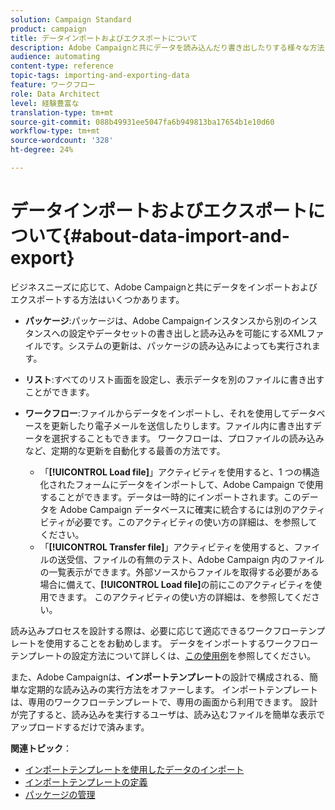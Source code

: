 ```yaml
---
solution: Campaign Standard
product: campaign
title: データインポートおよびエクスポートについて
description: Adobe Campaignと共にデータを読み込んだり書き出したりする様々な方法について説明します。
audience: automating
content-type: reference
topic-tags: importing-and-exporting-data
feature: ワークフロー
role: Data Architect
level: 経験豊富な
translation-type: tm+mt
source-git-commit: 088b49931ee5047fa6b949813ba17654b1e10d60
workflow-type: tm+mt
source-wordcount: '328'
ht-degree: 24%

---
```



# データインポートおよびエクスポートについて{#about-data-import-and-export}

ビジネスニーズに応じて、Adobe Campaignと共にデータをインポートおよびエクスポートする方法はいくつかあります。

* **パッケージ**:パッケージは、Adobe Campaignインスタンスから別のインスタンスへの設定やデータセットの書き出しと読み込みを可能にするXMLファイルです。システムの更新は、パッケージの読み込みによっても実行されます。
* **リスト**:すべてのリスト画面を設定し、表示データを別のファイルに書き出すことができます。
* **ワークフロー**:ファイルからデータをインポートし、それを使用してデータベースを更新したり電子メールを送信したりします。ファイル内に書き出すデータを選択することもできます。 ワークフローは、プロファイルの読み込みなど、定期的な更新を自動化する最善の方法です。

   * 「**[!UICONTROL Load file]**」アクティビティを使用すると、1 つの構造化されたフォームにデータをインポートして、Adobe Campaign で使用することができます。データは一時的にインポートされます。このデータを Adobe Campaign データベースに確実に統合するには別のアクティビティが必要です。このアクティビティの使い方の詳細は、[](../../automating/using/load-file.md)を参照してください。
   * 「**[!UICONTROL Transfer file]**」アクティビティを使用すると、ファイルの送受信、ファイルの有無のテスト、Adobe Campaign 内のファイルの一覧表示ができます。外部ソースからファイルを取得する必要がある場合に備えて、**[!UICONTROL Load file]**&#x200B;の前にこのアクティビティを使用できます。 このアクティビティの使い方の詳細は、[](../../automating/using/transfer-file.md)を参照してください。

読み込みプロセスを設計する際は、必要に応じて適応できるワークフローテンプレートを使用することをお勧めします。 データをインポートするワークフローテンプレートの設定方法について詳しくは、[この使用例](../../automating/using/creating-import-workflow-templates.md)を参照してください。

また、Adobe Campaignは、**インポートテンプレート**&#x200B;の設計で構成される、簡単な定期的な読み込みの実行方法をオファーします。 インポートテンプレートは、専用のワークフローテンプレートで、専用の画面から利用できます。 設計が完了すると、読み込みを実行するユーザは、読み込むファイルを簡単な表示でアップロードするだけで済みます。

**関連トピック**：

* [インポートテンプレートを使用したデータのインポート](../../automating/using/importing-data-with-import-templates.md)
* [インポートテンプレートの定義](../../automating/using/importing-data-with-import-templates.md#setting-up-import-templates)
* [パッケージの管理](../../automating/using/managing-packages.md)
